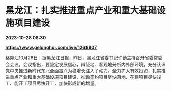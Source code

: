 # 黑龙江：扎实推进重点产业和重大基础设施项目建设

**2023-10-28 08:30**

**https://www.gelonghui.com/live/1268807**

格隆汇10月28日｜据黑龙江日报，昨日，黑龙江省委书记许勤主持召开省委常委会会议。会议指出，要坚定发展信心，辩证地、客观地分析内外部环境，充分认识党中央推进新时代东北全面振兴为稳增长注入了动力。全力扩大有效投资，扎实推进重点产业和重大基础设施项目建设，推动签约项目尽快落地、在建项目尽快竣工、能开工项目尽快开工，加快形成新的增量。